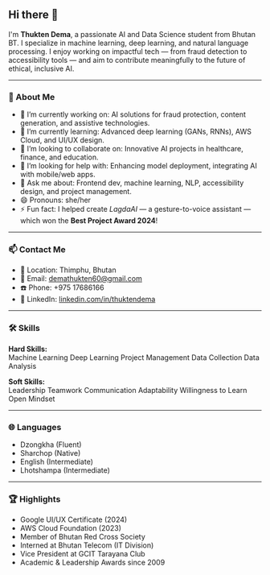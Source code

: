 ## Hi there 👋

I'm **Thukten Dema**, a passionate AI and Data Science student from Bhutan BT. I specialize in machine learning, deep learning, and natural language processing. I enjoy working on impactful tech — from fraud detection to accessibility tools — and aim to contribute meaningfully to the future of ethical, inclusive AI.

---

### 🚀 About Me
- 🔭 I’m currently working on: AI solutions for fraud protection, content generation, and assistive technologies.
- 🌱 I’m currently learning: Advanced deep learning (GANs, RNNs), AWS Cloud, and UI/UX design.
- 👯 I’m looking to collaborate on: Innovative AI projects in healthcare, finance, and education.
- 🤔 I’m looking for help with: Enhancing model deployment, integrating AI with mobile/web apps.
- 💬 Ask me about: Frontend dev, machine learning, NLP, accessibility design, and project management.
- 😄 Pronouns: she/her
- ⚡ Fun fact: I helped create *LagdaAI* — a gesture-to-voice assistant — which won the **Best Project Award 2024**!

---

### 📫 Contact Me
- 📍 Location: Thimphu, Bhutan  
- 📧 Email: [demathukten60@gmail.com](mailto:demathukten60@gmail.com)  
- ☎️ Phone: +975 17686166  
- 🔗 LinkedIn: [linkedin.com/in/thuktendema](https://linkedin.com/in/thuktendema)

---

### 🛠 Skills
**Hard Skills:**  
Machine Learning
Deep Learning
Project Management
Data Collection
Data Analysis  

**Soft Skills:**  
Leadership
Teamwork
Communication
Adaptability
Willingness to Learn
Open Mindset

---

### 🌐 Languages
- Dzongkha (Fluent)  
- Sharchop (Native)  
- English (Intermediate)  
- Lhotshampa (Intermediate)

---

### 🏆 Highlights
- Google UI/UX Certificate (2024)  
- AWS Cloud Foundation (2023)  
- Member of Bhutan Red Cross Society  
- Interned at Bhutan Telecom (IT Division)  
- Vice President at GCIT Tarayana Club  
- Academic & Leadership Awards since 2009  
